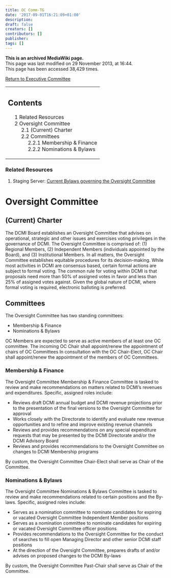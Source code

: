 ```yaml
---
title: OC Comm-TG
date: '2017-09-01T16:21:09+01:00'
description: 
draft: false
creators: []
contributors: []
publisher: 
tags: []
---
```


 **This is an archived MediaWiki page.**  
This page was last modified on 29 November 2013, at 16:44.  
This page has been accessed 38,429 times.

[Return to Executive Committee](/mediawiki_wiki/Exec_Committee)

<table id="toc" class="toc">
  <tr>
    <td>
      <div id="toctitle">
        <h2>Contents</h2>
      </div>
      <ul>
        <li class="toclevel-1 tocsection-1"><a href="#Related_Resources"><span class="tocnumber">1</span> <span class="toctext">Related Resources</span></a></li>
        <li class="toclevel-1 tocsection-2">
          <a href="#Oversight_Committee"><span class="tocnumber">2</span> <span class="toctext">Oversight Committee</span></a>
          <ul>
            <li class="toclevel-2 tocsection-3"><a href="#.28Current.29_Charter"><span class="tocnumber">2.1</span> <span class="toctext">(Current) Charter</span></a></li>
            <li class="toclevel-2 tocsection-4">
              <a href="#Committees"><span class="tocnumber">2.2</span> <span class="toctext">Committees</span></a>
              <ul>
                <li class="toclevel-3 tocsection-5"><a href="#Membership_.26_Finance"><span class="tocnumber">2.2.1</span> <span class="toctext">Membership &amp; Finance</span></a></li>
                <li class="toclevel-3 tocsection-6"><a href="#Nominations_.26_Bylaws"><span class="tocnumber">2.2.2</span> <span class="toctext">Nominations &amp; Bylaws</span></a></li>
              </ul>
            </li>
          </ul>
        </li>
      </ul>
    </td>
  </tr>
</table>


### Related Resources 

1. Staging Server: [Current Bylaws governing the Oversight Committee](http://dublincore.org:8080/about/bylaws/index.shtml#article2a5)

# Oversight Committee 

## (Current) Charter 

The DCMI Board establishes an Oversight Committee that advises on operational, strategic and other issues and exercises voting privileges in the governance of DCMI. The Oversight Committee is comprised of: (1) Regional Members, (2) Independent Members (individuals appointed by the Board), and (3) Institutional Members. In all matters, the Oversight Committee establishes equitable procedures for its decision-making. While most activities in DCMI are consensus based, certain formal actions are subject to formal voting. The common rule for voting within DCMI is that proposals need more than 50% of assigned votes in favor and less than 25% of assigned votes against. Given the global nature of DCMI, where formal voting is required, electronic balloting is preferred.

## Committees 

The Oversight Committee has two standing committees:

- Membership & Finance
- Nominations & Bylaws

OC Members are expected to serve as active members of at least one OC committee. The incoming OC Chair shall appoint/renew the appointment of chairs of OC Committees In consultation with the OC Chair-Elect, OC Chair shall appoint/renew the appointment of the members of OC Committees.

### Membership & Finance

The Oversight Committee Membership & Finance Committee is tasked to review and make recommendations on matters related to DCMI’s revenues and expenditures. Specific, assigned roles include:

- Reviews draft DCMI annual budget and DCMI revenue projections prior to the presentation of the final versions to the Oversight Committee for approval
- Works closely with the Directorate to identify and evaluate new revenue opportunities and to refine and improve existing revenue channels
- Reviews and provides recommendations on any special expenditure requests that may be presented by the DCMI Directorate and/or the DCMI Advisory Board
- Reviews and provides recommendations to the Oversight Committee on changes to DCMI Membership programs

By custom, the Oversight Committee Chair-Elect shall serve as Chair of the Committee.

### Nominations & Bylaws

The Oversight Committee Nominations & Bylaws Committee is tasked to review and make recommendations related to certain positions and the By-laws. Specific, assigned roles include:

- Serves as a nomination committee to nominate candidates for expiring or vacated Oversight Committee Independent Member positions
- Serves as a nomination committee to nominate candidates for expiring or vacated Oversight Committee officer positions
- Provides recommendations to the Oversight Committee for the conduct of searches to fill open Managing Director and other senior DCMI staff positions
- At the direction of the Oversight Committee, prepares drafts of and/or advises on proposed changes to the DCMI By-laws 

By custom, the Oversight Committee Past-Chair shall serve as Chair of the Committee.

